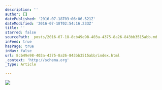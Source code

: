 ```yaml
---
description: ''
author: []
datePublished: '2016-07-18T03:06:06.521Z'
dateModified: '2016-07-18T02:54:16.233Z'
title: ''
starred: false
sourcePath: _posts/2016-07-18-8cb49e98-403a-4375-8a26-843bb3515abb.md
inFeed: true
hasPage: true
inNav: false
url: 8cb49e98-403a-4375-8a26-843bb3515abb/index.html
_context: 'http://schema.org'
_type: Article

---
```

![](https://the-grid-user-content.s3-us-west-2.amazonaws.com/fcd11197-fe12-462c-96a4-6f8f81819ba2.png)